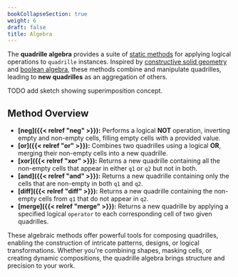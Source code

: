 ```yaml
---
bookCollapseSection: true  
weight: 6  
draft: false  
title: Algebra  
---
```


The **quadrille algebra** provides a suite of [static methods](https://developer.mozilla.org/en-US/docs/Glossary/Static_method) for applying logical operations to `quadrille` instances. Inspired by [constructive solid geometry](https://en.wikipedia.org/wiki/Constructive_solid_geometry) and [boolean algebra](https://en.wikipedia.org/wiki/Boolean_algebra), these methods combine and manipulate quadrilles, leading to **new quadrilles** as an aggregation of others.  

TODO add sketch showing superimposition concept.

## Method Overview  

- **[neg]({{< relref "neg" >}}):** Performs a logical **NOT** operation, inverting empty and non-empty cells, filling empty cells with a provided value.  
- **[or]({{< relref "or" >}}):** Combines two quadrilles using a logical **OR**, merging their non-empty cells into a new quadrille.  
- **[xor]({{< relref "xor" >}}):** Returns a new quadrille containing all the non-empty cells that appear in either `q1` or `q2` but not in both.  
- **[and]({{< relref "and" >}}):** Returns a new quadrille containing only the cells that are non-empty in both `q1` and `q2`.  
- **[diff]({{< relref "diff" >}}):** Returns a new quadrille containing the non-empty cells from `q1` that do not appear in `q2`.
- **[merge]({{< relref "merge" >}}):** Returns a new quadrille by applying a specified logical `operator` to each corresponding cell of two given quadrilles.

These algebraic methods offer powerful tools for composing quadrilles, enabling the construction of intricate patterns, designs, or logical transformations. Whether you're combining shapes, masking cells, or creating dynamic compositions, the quadrille algebra brings structure and precision to your work.